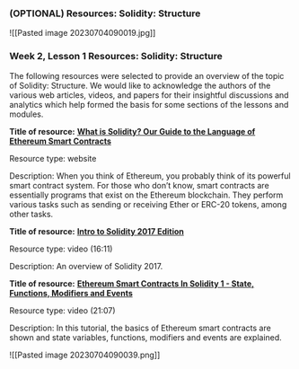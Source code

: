### (OPTIONAL) Resources: Solidity: Structure

![[Pasted image 20230704090019.jpg]]
### Week 2, Lesson 1 Resources: Solidity: Structure

The following resources were selected to provide an overview of the topic of Solidity: Structure. We would like to acknowledge the authors of the various web articles, videos, and papers for their insightful discussions and analytics which help formed the basis for some sections of the lessons and modules.

**Title of resource:** [**What is Solidity? Our Guide to the Language of Ethereum Smart Contracts**](https://blockonomi.com/solidity-guide/)

Resource type: website

Description: When you think of Ethereum, you probably think of its powerful smart contract system. For those who don’t know, smart contracts are essentially programs that exist on the Ethereum blockchain. They perform various tasks such as sending or receiving Ether or ERC-20 tokens, among other tasks.

**Title of resource:** [**Intro to Solidity 2017 Edition**](https://www.youtube.com/watch?v=KkN1O8TChbM)

Resource type: video (16:11)

Description: An overview of Solidity 2017.

**Title of resource:** [**Ethereum Smart Contracts In Solidity 1 - State, Functions, Modifiers and Events**](https://www.youtube.com/watch?v=xWKq86PWG0o)

Resource type: video (21:07)

Description: In this tutorial, the basics of Ethereum smart contracts are shown and state variables, functions, modifiers and events are explained.

![[Pasted image 20230704090039.png]]

